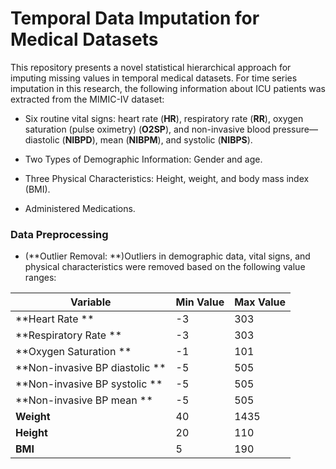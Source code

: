 # Temporal Data Imputation for Medical Datasets

This repository presents a novel statistical hierarchical approach for imputing missing values in temporal medical datasets. For time series imputation in this research, the following information about ICU patients was extracted from the MIMIC-IV dataset:

- Six routine vital signs: heart rate (**HR**), respiratory rate (**RR**), oxygen saturation (pulse oximetry) (**O2SP**), and non-invasive blood pressure—diastolic (**NIBPD**), mean (**NIBPM**), and systolic (**NIBPS**).
  
- Two Types of Demographic Information: Gender and age.

- Three Physical Characteristics: Height, weight, and body mass index (BMI).

- Administered Medications.


### Data Preprocessing

- (**Outlier Removal: **)Outliers in demographic data, vital signs, and physical characteristics were removed based on the following value ranges:

| Variable | Min Value | Max Value |
|------------------------------|-----------|-----------| 
| **Heart Rate ** | -3 | 303 | 
| **Respiratory Rate ** | -3 | 303 | 
| **Oxygen Saturation ** | -1 | 101 | 
| **Non-invasive BP diastolic ** | -5 | 505 | 
| **Non-invasive BP systolic ** | -5 | 505 | 
| **Non-invasive BP mean ** | -5 | 505 | 
| **Weight** | 40 | 1435 | 
| **Height** | 20 | 110 |
| **BMI** | 5 | 190 |



